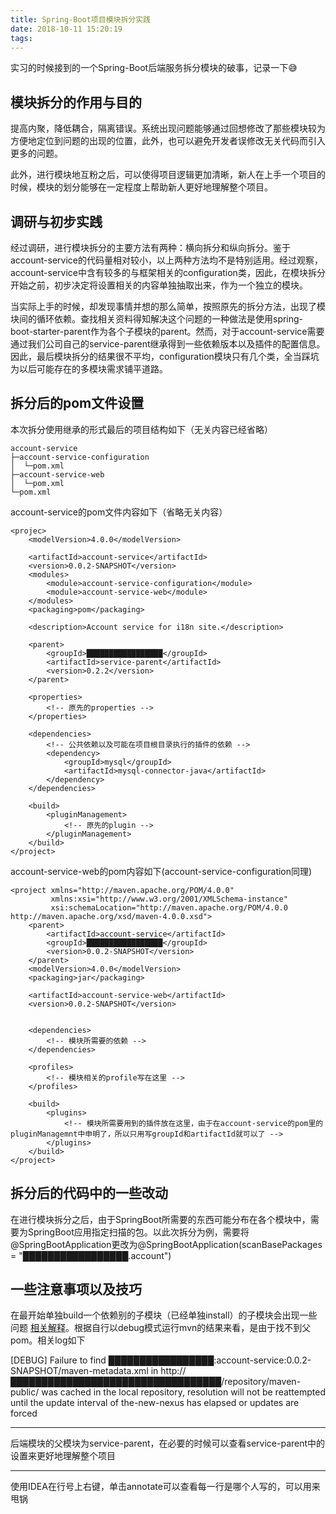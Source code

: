 ```yaml
---
title: Spring-Boot项目模块拆分实践
date: 2018-10-11 15:20:19
tags:
---
```


实习的时候接到的一个Spring-Boot后端服务拆分模块的破事，记录一下😅

<!-- more -->

## 模块拆分的作用与目的

提高内聚，降低耦合，隔离错误。系统出现问题能够通过回想修改了那些模块较为方便地定位到问题的出现的位置，此外，也可以避免开发者误修改无关代码而引入更多的问题。

此外，进行模块地互粉之后，可以使得项目逻辑更加清晰，新人在上手一个项目的时候，模块的划分能够在一定程度上帮助新人更好地理解整个项目。

## 调研与初步实践

经过调研，进行模块拆分的主要方法有两种：横向拆分和纵向拆分。鉴于account-service的代码量相对较小，以上两种方法均不是特别适用。经过观察，account-service中含有较多的与框架相关的configuration类，因此，在模块拆分开始之前，初步决定将设置相关的内容单独抽取出来，作为一个独立的模块。

当实际上手的时候，却发现事情并想的那么简单，按照原先的拆分方法，出现了模块间的循环依赖。查找相关资料得知解决这个问题的一种做法是使用spring-boot-starter-parent作为各个子模块的parent。然而，对于account-service需要通过我们公司自己的service-parent继承得到一些依赖版本以及插件的配置信息。因此，最后模块拆分的结果很不平均，configuration模块只有几个类，全当踩坑为以后可能存在的多模块需求铺平道路。

## 拆分后的pom文件设置

 本次拆分使用继承的形式最后的项目结构如下（无关内容已经省略）
```
account-service
├─account-service-configuration
│  └─pom.xml
├─account-service-web
│  └─pom.xml
└─pom.xml
```

account-service的pom文件内容如下（省略无关内容）
```
<projec>
    <modelVersion>4.0.0</modelVersion>

    <artifactId>account-service</artifactId>
    <version>0.0.2-SNAPSHOT</version>
    <modules>
        <module>account-service-configuration</module>
        <module>account-service-web</module>
    </modules>
    <packaging>pom</packaging>

    <description>Account service for i18n site.</description>

    <parent>
        <groupId>█████████████████</groupId>
        <artifactId>service-parent</artifactId>
        <version>0.2.2</version>
    </parent>

    <properties>
        <!-- 原先的properties -->
    </properties>

    <dependencies>
        <!-- 公共依赖以及可能在项目根目录执行的插件的依赖 -->
        <dependency>
            <groupId>mysql</groupId>
            <artifactId>mysql-connector-java</artifactId>
        </dependency>
    </dependencies>

    <build>
        <pluginManagement>
            <!-- 原先的plugin -->
        </pluginManagement>
    </build>
</project>

```

account-service-web的pom内容如下(account-service-configuration同理)
```
<project xmlns="http://maven.apache.org/POM/4.0.0"
         xmlns:xsi="http://www.w3.org/2001/XMLSchema-instance"
         xsi:schemaLocation="http://maven.apache.org/POM/4.0.0 http://maven.apache.org/xsd/maven-4.0.0.xsd">
    <parent>
        <artifactId>account-service</artifactId>
        <groupId>█████████████████</groupId>
        <version>0.0.2-SNAPSHOT</version>
    </parent>
    <modelVersion>4.0.0</modelVersion>
    <packaging>jar</packaging>

    <artifactId>account-service-web</artifactId>
    <version>0.0.2-SNAPSHOT</version>


    <dependencies>
        <!-- 模块所需要的依赖 -->
    </dependencies>

    <profiles>
        <!-- 模块相关的profile写在这里 -->
    </profiles>

    <build>
        <plugins>
            <!-- 模块所需要用到的插件放在这里，由于在account-service的pom里的pluginManagemnt中申明了，所以只用写groupId和artifactId就可以了 -->
        </plugins>
    </build>
</project>

```


## 拆分后的代码中的一些改动

在进行模块拆分之后，由于SpringBoot所需要的东西可能分布在各个模块中，需要为SpringBoot应用指定扫描的包。以此次拆分为例，需要将@SpringBootApplication更改为@SpringBootApplication(scanBasePackages = "█████████████████.account")

## 一些注意事项以及技巧


在最开始单独build一个依赖别的子模块（已经单独install）的子模块会出现一些问题 [相关解释](https://stackoverflow.com/questions/808516/maven-and-dependent-modules)。根据自行以debug模式运行mvn的结果来看，是由于找不到父pom。相关log如下

[DEBUG] Failure to find █████████████████:account-service:0.0.2-SNAPSHOT/maven-metadata.xml in http://██████████████████████████████████/repository/maven-public/ was cached in the local repository, resolution will not be reattempted until the update interval of the-new-nexus has elapsed or updates are forced

---

后端模块的父模块为service-parent，在必要的时候可以查看service-parent中的设置来更好地理解整个项目

---

使用IDEA在行号上右键，单击annotate可以查看每一行是哪个人写的，可以用来甩锅